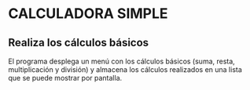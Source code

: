 # CALCULADORA SIMPLE
## Realiza los cálculos básicos
El programa desplega un menú con los cálculos básicos (suma, resta, multiplicación y división) y almacena los cálculos realizados en una lista que se puede mostrar por pantalla.